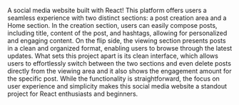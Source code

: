 A social media website built with React! This platform offers users a seamless experience with two distinct sections: a post creation area and a Home section. In the creation section, users can easily compose posts, including title, content of the post, and hashtags, allowing for personalized and engaging content. On the flip side, the viewing section presents posts in a clean and organized format, enabling users to browse through the latest updates. What sets this project apart is its clean interface, which allows users to effortlessly switch between the two sections and even delete posts directly from the viewing area and it also shows the engagement amount for the specific post. While the functionality is straightforward, the focus on user experience and simplicity makes this social media website a standout project for React enthusiasts and beginners.
